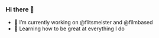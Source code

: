 ### Hi there 👋

- 🔭 I’m currently working on @flitsmeister and @filmbased
- 🌱 Learning how to be great at everything I do

<!--
**milotolboom/milotolboom** is a ✨ _special_ ✨ repository because its `README.md` (this file) appears on your GitHub profile.

Here are some ideas to get you started:


-->
